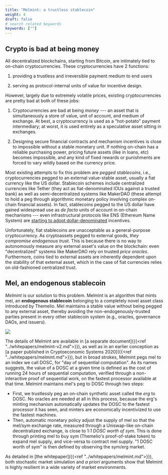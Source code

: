 ```yaml
---
title: "Melmint: a trustless stablecoin"
weight: 4
draft: false
# search related keywords
keywords: [""]
---
```


## Crypto is bad at being money

All decentralized blockchains, starting from Bitcoin, are intimately tied to on-chain cryptocurrencies. These cryptocurrencies have 2 functions:

1. providing a trustless and irreversible payment medium to end users

2. serving as protocol-internal units of value for incentive design.

However, largely due to extremely volatile prices, existing cryptocurrencies are pretty bad at both of these jobs:

1. Cryptocurrencies are bad at being _money_ --- an asset that is simultaneously a store of value, unit of account, and medium of exchange. At best, a cryptocurrency is used as a "hot-potato" payment intermediary; at worst, it is used entirely as a speculative asset sitting in exchanges.

2. Designing secure financial contracts and mechanism incentives is close to impossible without a stable monetary unit. If nothing on-chain has a reliable purchasing power, pricing future assets (like in loans, etc) becomes impossible, and any kind of fixed rewards or punishments are forced to vary wildly based on the currency price.

Most existing attempts to fix this problem are _pegged stablecoins_, i.e., cryptocurrencies pegged to an external value-stable asset, usually a fiat currency like the US dollar. Stablecoin schemes include centralized currencies like Tether (they act as fiat-denominated IOUs against a trusted bank) as well as semi-decentralized systems like MakerDAO (these attempt to hold a peg through algorithmic monetary policy involving complex on-chain financial assets). In fact, stablecoins pegged to the US dollar have gained widespread use as _de facto_ units of account in on-chain mechanisms --- even infrastructural protocols like ENS (Ethereum Name System) are [starting to adopt dollar-denominated](https://medium.com/the-ethereum-name-service/ens-integrates-chainlink-eth-usd-price-oracle-183e64a05d89) incentives.

Unfortunately, fiat stablecoins are unacceptable as a general-purpose cryptocurrency. As cryptoassets pegged to external goods, _they compromise endogenous trust_. This is because there is no way to autonomously measure any external asset's value on the blockchain: even "decentralized" systems like MakerDAO rely on trusted _price oracles_. Furthermore, coins tied to external assets are inherently dependent upon the stability of that external asset, which in the case of fiat currencies relies on old-fashioned centralized trust.

## Mel, an endogenous stablecoin

_Melmint_ is our solution to this problem. Melmint is an algorithm that mints mel, an **endogenous stablecoin** belonging to a completely novel asset class introduced by Themelio. Mel maintains a stable value without being pegged to any external asset, thereby avoiding the non-endogenously-trusted parties present in every other stablecoin system (e.g., oracles, governance DAOs, and issuers).

![](/images/melmint-v2-overview.png)

The details of Melmint are available in [a separate document]({{<ref "../whitepapers/melmint-v2.md">}}), as well as in an earlier conception as [a paper published in Cryptoeconomic Systems 2020]({{<ref "../whitepapers/melmint.md">}}), but in broad strokes, Melmint pegs mel to an index we call DOSC, for "day of sequential computation". As its names suggests, the value of a DOSC at a given time is defined as the cost of running 24 hours of sequential computation, verified through a non-interactive proof of sequential work, on the fastest processor available at that time. Melmint maintains mel's peg to DOSC through two steps:

- First, we trustlessly peg an on-chain synthetic asset called the _erg_ to DOSC. No oracles are needed at all in this process, because the erg's minting mechanism automatically updates the DOSC to the fastest processor it has seen, and minters are economically incentivized to use the fastest machines.
- Then, automatic monetary policy adjust the supply of mel so that the mel/sym exchange rate, measured through a Uniswap-like on-chain decentralized exchange, is close to 1:_1 DOSC worth of sym_. This is done through printing mel to buy sym (Themelio's proof-of-stake token) to expand mel supply, and vice-versa to contract mel supply. "1 DOSC worth of sym" is then defined by observing the sym/erg market.

As detailed in [the whitepaper]({{<ref "../whitepapers/melmint.md">}}), both stochastic market simulation and _a priori_ arguments show that Melmint is highly resilient in a wide variety of market environments.
